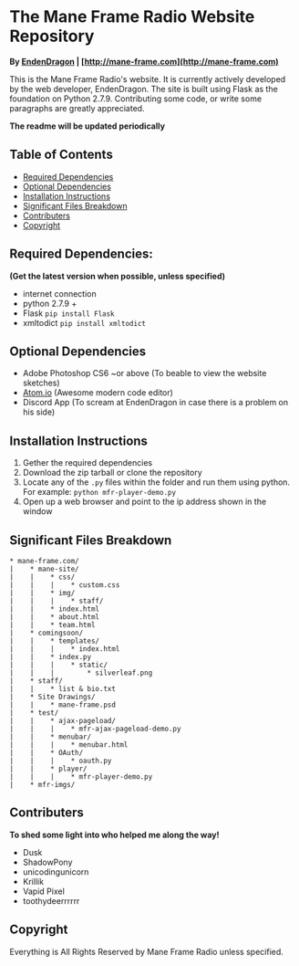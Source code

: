 # The Mane Frame Radio Website Repository
**By [EndenDragon](http://twitter.com/EndenDragon) | [http://mane-frame.com](http://mane-frame.com)**

This is the Mane Frame Radio's website. It is currently actively developed by the web developer, EndenDragon. The site is built using Flask as the foundation on Python 2.7.9. Contributing some code, or write some paragraphs are greatly appreciated.

**The readme will be updated periodically**

## Table of Contents
* [Required Dependencies](#required-dependencies)
* [Optional Dependencies](#optional-dependencies)
* [Installation Instructions](#installation-instructions)
* [Significant Files Breakdown](#significant-files-breakdown)
* [Contributers](#contributers)
* [Copyright](#copyright)

## Required Dependencies:
**(Get the latest version when possible, unless specified)**
* internet connection
* python 2.7.9 +
* Flask `pip install Flask`
* xmltodict `pip install xmltodict`

## Optional Dependencies
* Adobe Photoshop CS6 ~or above (To beable to view the website sketches)
* [Atom.io](https://atom.io/) (Awesome modern code editor)
* Discord App (To scream at EndenDragon in case there is a problem on his side)

## Installation Instructions
1. Gether the required dependencies
2. Download the zip tarball or clone the repository
3. Locate any of the `.py` files within the folder and run them using python. For example: `python mfr-player-demo.py`
4. Open up a web browser and point to the ip address shown in the window

## Significant Files Breakdown
```
* mane-frame.com/
|    * mane-site/
|    |    * css/
|    |    |    * custom.css
|    |    * img/
|    |    |    * staff/
|    |    * index.html
|    |    * about.html
|    |    * team.html
|    * comingsoon/
|    |    * templates/
|    |    |    * index.html
|    |    * index.py
|    |    |    * static/
|    |    |        * silverleaf.png
|    * staff/
|    |    * list & bio.txt
|    * Site Drawings/
|    |    * mane-frame.psd
|    * test/
|    |    * ajax-pageload/
|    |    |    * mfr-ajax-pageload-demo.py
|    |    * menubar/
|    |    |    * menubar.html
|    |    * OAuth/
|    |    |    * oauth.py
|    |    * player/
|    |    |    * mfr-player-demo.py
|    * mfr-imgs/
```
## Contributers
**To shed some light into who helped me along the way!**
* Dusk
* ShadowPony
* unicodingunicorn
* Krillik
* Vapid Pixel
* toothydeerrrrrr

## Copyright
Everything is All Rights Reserved by Mane Frame Radio unless specified.